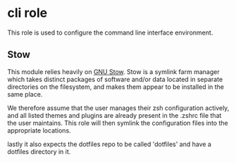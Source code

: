 # cli role

This role is used to configure the command line interface environment.

## Stow

This module relies heavily on [GNU Stow](https://www.gnu.org/software/stow/). Stow is a symlink farm manager which takes distinct packages of software and/or data located in separate directories on the filesystem, and makes them appear to be installed in the same place.

We therefore assume that the user manages their zsh configuration actively, and all listed themes and plugins are already present in the .zshrc file that the user maintains. This role will then symlink the configuration files into the appropriate locations.

lastly it also expects the dotfiles repo to be called 'dotfiles' and have a dotfiles directory in it.
